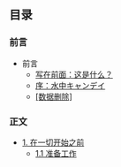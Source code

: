 ## 目录

### 前言

- 前言
  - [写在前面：这是什么？](README.md)
  - [序：水中キャンデイ](preface/index.md)
  - [[数据删除]](preface/video.md)

### 正文

- [1. 在一切开始之前](chapter-01/index.md)
  - [1.1 准备工作](chapter-01/prepare.md)
